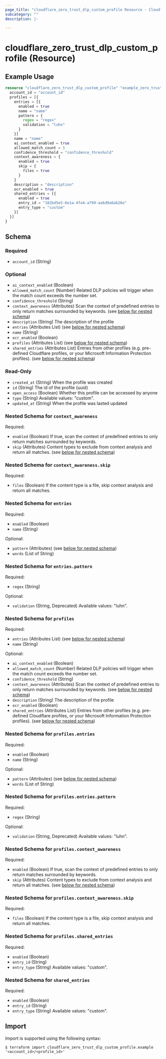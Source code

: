 ```yaml
---
page_title: "cloudflare_zero_trust_dlp_custom_profile Resource - Cloudflare"
subcategory: ""
description: |-
  
---
```


# cloudflare_zero_trust_dlp_custom_profile (Resource)



## Example Usage

```terraform
resource "cloudflare_zero_trust_dlp_custom_profile" "example_zero_trust_dlp_custom_profile" {
  account_id = "account_id"
  profiles = [{
    entries = [{
      enabled = true
      name = "name"
      pattern = {
        regex = "regex"
        validation = "luhn"
      }
    }]
    name = "name"
    ai_context_enabled = true
    allowed_match_count = 5
    confidence_threshold = "confidence_threshold"
    context_awareness = {
      enabled = true
      skip = {
        files = true
      }
    }
    description = "description"
    ocr_enabled = true
    shared_entries = [{
      enabled = true
      entry_id = "182bd5e5-6e1a-4fe4-a799-aa6d9a6ab26e"
      entry_type = "custom"
    }]
  }]
}
```

<!-- schema generated by tfplugindocs -->
## Schema

### Required

- `account_id` (String)

### Optional

- `ai_context_enabled` (Boolean)
- `allowed_match_count` (Number) Related DLP policies will trigger when the match count exceeds the number set.
- `confidence_threshold` (String)
- `context_awareness` (Attributes) Scan the context of predefined entries to only return matches surrounded by keywords. (see [below for nested schema](#nestedatt--context_awareness))
- `description` (String) The description of the profile
- `entries` (Attributes List) (see [below for nested schema](#nestedatt--entries))
- `name` (String)
- `ocr_enabled` (Boolean)
- `profiles` (Attributes List) (see [below for nested schema](#nestedatt--profiles))
- `shared_entries` (Attributes List) Entries from other profiles (e.g. pre-defined Cloudflare profiles, or your Microsoft Information Protection profiles). (see [below for nested schema](#nestedatt--shared_entries))

### Read-Only

- `created_at` (String) When the profile was created
- `id` (String) The id of the profile (uuid)
- `open_access` (Boolean) Whether this profile can be accessed by anyone
- `type` (String) Available values: "custom".
- `updated_at` (String) When the profile was lasted updated

<a id="nestedatt--context_awareness"></a>
### Nested Schema for `context_awareness`

Required:

- `enabled` (Boolean) If true, scan the context of predefined entries to only return matches surrounded by keywords.
- `skip` (Attributes) Content types to exclude from context analysis and return all matches. (see [below for nested schema](#nestedatt--context_awareness--skip))

<a id="nestedatt--context_awareness--skip"></a>
### Nested Schema for `context_awareness.skip`

Required:

- `files` (Boolean) If the content type is a file, skip context analysis and return all matches.



<a id="nestedatt--entries"></a>
### Nested Schema for `entries`

Required:

- `enabled` (Boolean)
- `name` (String)

Optional:

- `pattern` (Attributes) (see [below for nested schema](#nestedatt--entries--pattern))
- `words` (List of String)

<a id="nestedatt--entries--pattern"></a>
### Nested Schema for `entries.pattern`

Required:

- `regex` (String)

Optional:

- `validation` (String, Deprecated) Available values: "luhn".



<a id="nestedatt--profiles"></a>
### Nested Schema for `profiles`

Required:

- `entries` (Attributes List) (see [below for nested schema](#nestedatt--profiles--entries))
- `name` (String)

Optional:

- `ai_context_enabled` (Boolean)
- `allowed_match_count` (Number) Related DLP policies will trigger when the match count exceeds the number set.
- `confidence_threshold` (String)
- `context_awareness` (Attributes) Scan the context of predefined entries to only return matches surrounded by keywords. (see [below for nested schema](#nestedatt--profiles--context_awareness))
- `description` (String) The description of the profile
- `ocr_enabled` (Boolean)
- `shared_entries` (Attributes List) Entries from other profiles (e.g. pre-defined Cloudflare profiles, or your Microsoft Information Protection profiles). (see [below for nested schema](#nestedatt--profiles--shared_entries))

<a id="nestedatt--profiles--entries"></a>
### Nested Schema for `profiles.entries`

Required:

- `enabled` (Boolean)
- `name` (String)

Optional:

- `pattern` (Attributes) (see [below for nested schema](#nestedatt--profiles--entries--pattern))
- `words` (List of String)

<a id="nestedatt--profiles--entries--pattern"></a>
### Nested Schema for `profiles.entries.pattern`

Required:

- `regex` (String)

Optional:

- `validation` (String, Deprecated) Available values: "luhn".



<a id="nestedatt--profiles--context_awareness"></a>
### Nested Schema for `profiles.context_awareness`

Required:

- `enabled` (Boolean) If true, scan the context of predefined entries to only return matches surrounded by keywords.
- `skip` (Attributes) Content types to exclude from context analysis and return all matches. (see [below for nested schema](#nestedatt--profiles--context_awareness--skip))

<a id="nestedatt--profiles--context_awareness--skip"></a>
### Nested Schema for `profiles.context_awareness.skip`

Required:

- `files` (Boolean) If the content type is a file, skip context analysis and return all matches.



<a id="nestedatt--profiles--shared_entries"></a>
### Nested Schema for `profiles.shared_entries`

Required:

- `enabled` (Boolean)
- `entry_id` (String)
- `entry_type` (String) Available values: "custom".



<a id="nestedatt--shared_entries"></a>
### Nested Schema for `shared_entries`

Required:

- `enabled` (Boolean)
- `entry_id` (String)
- `entry_type` (String) Available values: "custom".

## Import

Import is supported using the following syntax:

```shell
$ terraform import cloudflare_zero_trust_dlp_custom_profile.example '<account_id>/<profile_id>'
```
